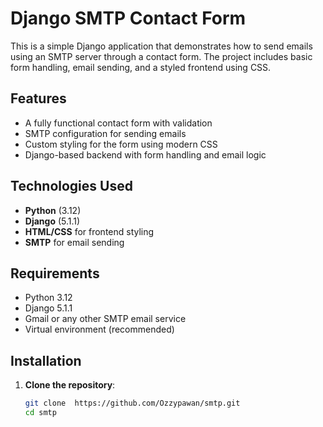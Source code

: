 # Django SMTP Contact Form

This is a simple Django application that demonstrates how to send emails using an SMTP server through a contact form. The project includes basic form handling, email sending, and a styled frontend using CSS.

## Features

- A fully functional contact form with validation
- SMTP configuration for sending emails
- Custom styling for the form using modern CSS
- Django-based backend with form handling and email logic

## Technologies Used

- **Python** (3.12)
- **Django** (5.1.1)
- **HTML/CSS** for frontend styling
- **SMTP** for email sending

## Requirements

- Python 3.12
- Django 5.1.1
- Gmail or any other SMTP email service
- Virtual environment (recommended)

## Installation

1. **Clone the repository**:

   ```bash
   git clone  https://github.com/Ozzypawan/smtp.git
   cd smtp
